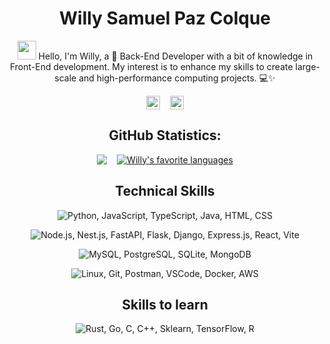 <h1 align="center">Willy Samuel Paz Colque</h1>

<p align="center"><img src="https://raw.githubusercontent.com/iampavangandhi/iampavangandhi/master/gifs/Hi.gif" 
       width="30px"> Hello, I'm Willy, a 🚀 Back-End Developer with a bit of knowledge in Front-End development. My interest is to enhance my skills to create large-scale and high-performance computing projects. 💻✨</p>

<div align="center" class="social-icons" style="display: flex; justify-content: center; align-items: center; gap: 1rem;">
  <a href="https://www.linkedin.com/in/willysamuelpaz/">
    <img align="center" 
       alt="Linkdein" 
       width="22px" 
       src="https://user-images.githubusercontent.com/55005374/103146171-312a4c00-470b-11eb-8839-992580bb8206.png" />
  </a>
  <a href="mailto:willypaz243@gmail.com">
    <img align="center" 
       alt="Gmail" 
       width="22px" 
       src="https://user-images.githubusercontent.com/55005374/103146250-0d1b3a80-470c-11eb-8ead-a92232d45d6e.png" />
  </a>
</div>

<h2 align="center">GitHub Statistics:</h2>

<div class="github-stats" align="center" style="display: flex; justify-content: center; align-items: center; gap: 1rem;">
  <a href="https://github.com/willypaz243">
    <img align="center"
        src="https://github-readme-stats.vercel.app/api?username=willypaz243&show_icons=true&hide=contribs&cache_seconds=86400&theme=nord" />
  </a>
  <a href="https://github.com/willypaz243?tab=repositories">
    <img align="center" 
        src="https://github-readme-stats.vercel.app/api/top-langs/?username=willypaz243&layout=compact&show_icons=true&title_color=81a1c0&icon_color=79ff97&text_color=d5dbe6&bg_color=2e3440" 
        alt="Willy's favorite languages" />
  </a>
</div>

<h2 align="center">Technical Skills</h2>

<p align="center">
  <img src="https://skillicons.dev/icons?i=python,javascript,typescript,java,html,css&perline=12" alt="Python, JavaScript, TypeScript, Java, HTML, CSS" title="Python, JavaScript, TypeScript, Java, HTML, CSS" />
</p>

<p align="center">
  <img src="https://skillicons.dev/icons?i=nodejs,nestjs,fastapi,flask,django,expressjs,react,vite&perline=12" alt="Node.js, Nest.js, FastAPI, Flask, Django, Express.js, React, Vite" title="Node.js, Nest.js, FastAPI, Flask, Django, Express.js, React, Vite" />
</p>

<p align="center">
  <img src="https://skillicons.dev/icons?i=mysql,postgresql,sqlite,mongodb&perline=12" alt="MySQL, PostgreSQL, SQLite, MongoDB" title="MySQL, PostgreSQL, SQLite, MongoDB" />
</p>

<p align="center">
  <img src="https://skillicons.dev/icons?i=linux,git,postman,vscode,docker,aws&perline=12" alt="Linux, Git, Postman, VSCode, Docker, AWS" title="Linux, Git, Postman, VSCode, Docker, AWS" />
</p>

<h2 align="center">Skills to learn</h2>
<p align="center">
  <img src="https://skillicons.dev/icons?i=rust,go,c,cpp,sklearn,tensorflow,r&perline=12" alt="Rust, Go, C, C++, Sklearn, TensorFlow, R" title="Rust, Go, C, C++, Sklearn, TensorFlow, R" />
</p>
